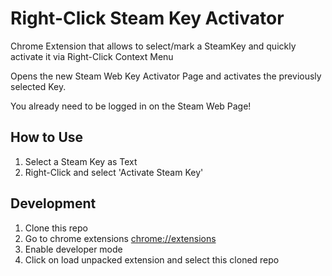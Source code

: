 # Right-Click Steam Key Activator
Chrome Extension that allows to select/mark a SteamKey and quickly activate it via Right-Click Context Menu

Opens the new Steam Web Key Activator Page and activates the previously selected Key.

You already need to be logged in on the Steam Web Page!

## How to Use

1. Select a Steam Key as Text
2. Right-Click and select 'Activate Steam Key'

## Development

1. Clone this repo
2. Go to chrome extensions [chrome://extensions](chrome://extensions)
3. Enable developer mode
4. Click on load unpacked extension and select this cloned repo
